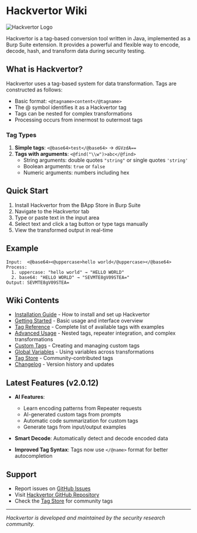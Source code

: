 # Hackvertor Wiki

![Hackvertor Logo](https://github.com/hackvertor/hackvertor/blob/master/src/main/resources/images/logo-light.png)

Hackvertor is a tag-based conversion tool written in Java, implemented as a Burp Suite extension. It provides a powerful and flexible way to encode, decode, hash, and transform data during security testing.

## What is Hackvertor?

Hackvertor uses a tag-based system for data transformation. Tags are constructed as follows:
- Basic format: `<@tagname>content</@tagname>`
- The @ symbol identifies it as a Hackvertor tag
- Tags can be nested for complex transformations
- Processing occurs from innermost to outermost tags

### Tag Types

1. **Simple tags**: `<@base64>test</@base64>` → `dGVzdA==`
2. **Tags with arguments**: `<@find("\\w")>abc</@find>`
   - String arguments: double quotes `"string"` or single quotes `'string'`
   - Boolean arguments: `true` or `false`
   - Numeric arguments: numbers including hex

## Quick Start

1. Install Hackvertor from the BApp Store in Burp Suite
2. Navigate to the Hackvertor tab
3. Type or paste text in the input area
4. Select text and click a tag button or type tags manually
5. View the transformed output in real-time

## Example

```
Input:  <@base64><@uppercase>hello world</@uppercase></@base64>
Process: 
  1. uppercase: "hello world" → "HELLO WORLD"
  2. base64: "HELLO WORLD" → "SEVMTE8gV09STEA="
Output: SEVMTE8gV09STEA=
```

## Wiki Contents

- [Installation Guide](Installation) - How to install and set up Hackvertor
- [Getting Started](Getting-Started) - Basic usage and interface overview
- [Tag Reference](Tag-Reference) - Complete list of available tags with examples
- [Advanced Usage](Advanced-Usage) - Nested tags, repeater integration, and complex transformations
- [Custom Tags](Custom-Tags) - Creating and managing custom tags
- [Global Variables](Global-Variables) - Using variables across transformations
- [Tag Store](Tag-Store) - Community-contributed tags
- [Changelog](Changelog) - Version history and updates

## Latest Features (v2.0.12)

- **AI Features**: 
  - Learn encoding patterns from Repeater requests
  - AI-generated custom tags from prompts
  - Automatic code summarization for custom tags
  - Generate tags from input/output examples

- **Smart Decode**: Automatically detect and decode encoded data
- **Improved Tag Syntax**: Tags now use `</@name>` format for better autocompletion

## Support

- Report issues on [GitHub Issues](https://github.com/hackvertor/hackvertor/issues)
- Visit [Hackvertor GitHub Repository](https://github.com/hackvertor/hackvertor)
- Check the [Tag Store](https://github.com/hackvertor/hackvertor/tree/master/tag-store) for community tags

---

*Hackvertor is developed and maintained by the security research community.*